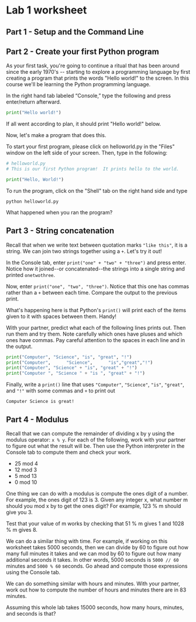 # Lab 1 worksheet

## Part 1 - Setup and the Command Line
## Part 2 - Create your first Python program

As your first task, you're going to continue a ritual that has been around since the early 1970's -- starting to explore a programming language by first creating a program that prints the words "Hello world!" to the screen. In this course we'll be learning the Python programming language.

In the right hand tab labeled “Console,” type the following and press enter/return afterward.

```python
print("Hello world!")
```

If all went according to plan, it should print "Hello world!" below.

Now, let's make a program that does this.

To start your first program, please click on helloworld.py in the "Files" window on the left side of your screen. Then, type in the following:

```python
# helloworld.py
# This is our first Python program!  It prints hello to the world.

print("Hello, World!")
```

To run the program, click on the "Shell" tab on the right hand side and type
```
python helloworld.py
```

What happened when you ran the program?

## Part 3 - String concatenation

Recall that when we write text between quotation marks `"like this"`, it is a string. We can join two strings together using a `+`. Let's try it out!

In the Console tab, enter `print("one" + "two" + "three")` and press enter. Notice how it joined--or concatenated--the strings into a single string and printed `onetwothree`.

Now, enter `print("one", "two", "three")`. Notice that this one has commas rather than a `+` between each time. Compare the output to the previous print.

What's happening here is that Python's `print()` will print each of the items given to it with spaces between them. Handy!

With your partner, predict what each of the following lines prints out. Then run them and try them. Note carefully which ones have pluses and which ones have commas. Pay careful attention to the spaces in each line and in the output.

```python
print("Computer", "Science", "is", "great", "!")
print("Computer",      "Science",      "is","great","!")
print("Computer", "Science" + "is", "great" + "!")
print("Computer ", "Science " + "is ", "great" + "!")
```

Finally, write a `print()` line that uses `"Computer"`, `"Science"`, `"is"`, `"great"`, and `"!"` with some commas and `+` to print out
```
Computer Science is great!
```

## Part 4 - Modulus

Recall that we can compute the remainder of dividing x by y using the modulus operator: `x % y`. For each of the following, work with your partner to figure out what the result will be. Then use the Python interpreter in the Console tab to compute them and check your work. 

- 25 mod 4
- 12 mod 3
- 5 mod 13
- 0 mod 10

One thing we can do with a modulus is compute the ones digit of a number. For example, the ones digit of 123 is 3. Given any integer x, what number m should you mod x by to get the ones digit? For example, 123 % m should give you 3.

Test that your value of m works by checking that 51 % m gives 1 and 1028 % m gives 8.

We can do a similar thing with time. For example, if working on this worksheet takes 5000 seconds, then we can divide by 60 to figure out how many full minutes it takes and we can mod by 60 to figure out how many additional seconds it takes. In other words, 5000 seconds is `5000 // 60` minutes and `5000 % 60` seconds. Go ahead and compute those expressions using the Console tab.

We can do something similar with hours and minutes. With your partner, work out how to compute the number of hours and minutes there are in 83 minutes.

Assuming this whole lab takes 15000 seconds, how many hours, minutes, and seconds is that?
